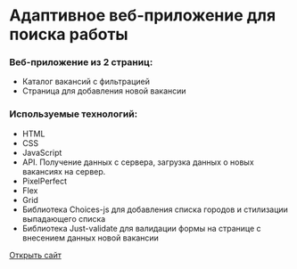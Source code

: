# Адаптивное веб-приложение для поиска работы
### Веб-приложение из 2 страниц:
* Каталог вакансий с фильтрацией
* Страница для добавления новой вакансии
### Используемые технологий:
* HTML
* CSS
* JavaScript
* API. Получение данных с сервера, загрузка данных о новых вакансиях на сервер.
* PixelPerfect
* Flex
* Grid
* Библиотека Choices-js для добавления списка городов и стилизации выпадающего списка
* Библиотека Just-validate для валидации формы на странице с внесением данных новой вакансии

[Открыть сайт](https://jullit-dev.github.io/workspace)
